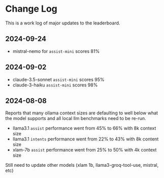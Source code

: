 # Change Log

This is a work log of major updates to the leaderboard.

## 2024-09-24

- mistral-nemo for `assist-mini` scores 81%

## 2024-09-02

- claude-3.5-sonnet `assist-mini` scores 95%
- claude-3-haiku `assist-mini` scores 98%

## 2024-08-08

Reports that many ollama context sizes are defaulting to well below what the model supports
and all local llm benchmarks need to be re-run.

- llama3.1 `assist` performance went from 45% to 66% with 8k context size
- llama3.1 `intents` performance went from 22% to 43% with 8k content size
- xlam-7b `assist` performance went from 25% to 50% with 4k context size

Still need to update other models (xlam 1b, llama3-groq-tool-use, mistral, etc)
